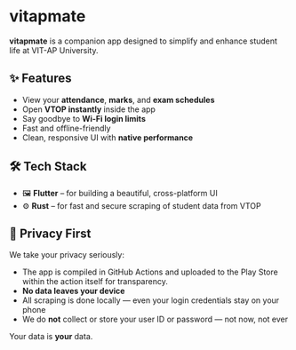 # vitapmate
**vitapmate** is a companion app designed to simplify and enhance student life at VIT-AP University.

## ✨ Features

- View your **attendance**, **marks**, and **exam schedules**  
- Open **VTOP instantly** inside the app  
- Say goodbye to **Wi-Fi login limits**  
- Fast and offline-friendly
- Clean, responsive UI with **native performance**

## 🛠️ Tech Stack

- 🖼️ **Flutter** – for building a beautiful, cross-platform UI  
- ⚙️ **Rust** – for fast and secure scraping of student data from VTOP


## 🔐 Privacy First

We take your privacy seriously:
- The app is compiled in GitHub Actions and uploaded to the Play Store within the action itself for transparency.
- **No data leaves your device**  
- All scraping is done locally — even your login credentials stay on your phone  
- We do **not** collect or store your user ID or password — not now, not ever  

Your data is **your** data.
